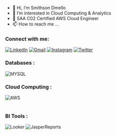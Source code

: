 - 👋 Hi, I’m Smithson Dmello
- 👀 I’m interested in Cloud Computing & Analytics
- 🌱 SAA C02 Certified AWS Cloud Engineer
- 📫 How to reach me ...


<h3 align="left">Connect with me:</h3>
<div align="left">
  <a href="https://in.linkedin.com/in/smithson-d-mello-b79222109"><img alt="LinkedIn" src="https://img.shields.io/badge/linkedin-%230077B5.svg?style=for-the-badge&logo=linkedin&logoColor=white"/></a>
  <a href="mailto:dmello.smithson03@gmail.com"><img alt="Gmail" src="https://img.shields.io/badge/Gmail-D14836?style=for-the-badge&logo=gmail&logoColor=white"/></a>
   <a href="ttps://www.instagram.com/dmello_smithson"><img alt="Instagram" src="https://img.shields.io/badge/Instagram-E4405F?style=for-the-badge&logo=instagram&logoColor=white"/></a>
     <a href="https://twitter.com/SMITHPEDIA"><img alt="Twitter" src="https://img.shields.io/badge/Twitter-%230077B5?style=for-the-badge&logo=twitter&logoColor=white"/></a>
  
</div>


<h3 align="left">Databases :</h3>
<div align="left">
  <img alt="MYSQL" src="https://img.shields.io/badge/mysql-%2300f.svg?style=for-the-badge&logo=mssql&logoColor=white"/>
</div>

<h3 align="left">Cloud Computing :</h3>
<div align="left">
  <img alt="AWS" src="https://img.shields.io/badge/Amazon_AWS-FF9900?style=for-the-badge&logo=amazonaws&logoColor=white"/>
</div><br/>


<h3 align="left">BI Tools :</h3>
<div align="left">
  <img alt="Looker" src="https://img.shields.io/badge/Looker-%2300f.svg?style=for-the-badge&logo=Looker&logoColor=Grey"/>
  <img alt="JasperReports" src ="https://img.shields.io/badge/JasperReports-%2300f.svg?style=for-the-badge&logo=Tibco&logoColor=white"/>
</div>
